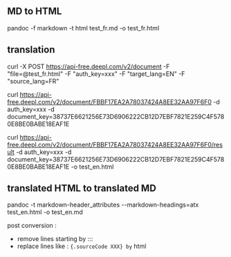 ## MD to HTML

pandoc -f markdown -t html test_fr.md -o test_fr.html

## translation

curl -X POST https://api-free.deepl.com/v2/document -F "file=@test_fr.html" -F "auth_key=xxx" -F "target_lang=EN" -F "source_lang=FR"

curl https://api-free.deepl.com/v2/document/FBBF17EA2A78037424A8EE32AA97F6F0 -d auth_key=xxx -d document_key=38737E6621256E73D6906222CB12D7EBF7821E259C4F5780E8BE0BABE18EAF1E

curl https://api-free.deepl.com/v2/document/FBBF17EA2A78037424A8EE32AA97F6F0/result -d auth_key=xxx -d document_key=38737E6621256E73D6906222CB12D7EBF7821E259C4F5780E8BE0BABE18EAF1E -o test_en.html

## translated HTML to translated MD

pandoc -t markdown-header_attributes --markdown-headings=atx test_en.html -o test_en.md  

post conversion :
- remove lines starting by :::
- replace lines like : ``` {.sourceCode XXX} by ``` html